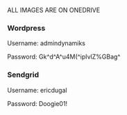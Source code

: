 ALL IMAGES ARE ON ONEDRIVE

### Wordpress

Username: admindynamiks

Password: Gk^d^A^u4M(^ipIvlZ%GBag^

### Sendgrid

Username: ericdugal

Password: Doogie01!

